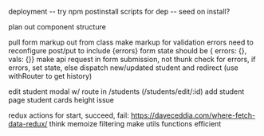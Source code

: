 deployment
-- try npm postinstall scripts for dep
-- seed on install?

plan out component structure

pull form markup out from class
make markup for validation errors
need to reconfigure post/put to include {errors}
form state should be { errors: {}, vals: {}}
make api request in form submission, not thunk
check for errors, if errors, set state, else dispatch new/updated student and redirect (use withRouter to get history)

edit student modal w/ route in /students (/students/edit/:id)
add student page
student cards height issue

redux actions for start, succeed, fail: https://daveceddia.com/where-fetch-data-redux/
think memoize filtering
make utils functions efficient
